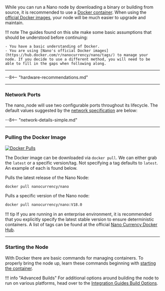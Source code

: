 While you can run a Nano node by downloading a binary or building from source, it is recommended to use a [Docker container](https://www.docker.com/). When using the [official Docker images](https://hub.docker.com/r/nanocurrency/nano/tags/), your node will be much easier to upgrade and maintain.

!!! note
    The guides found on this site make some basic assumptions that should be understood before continuing:

    - You have a basic understanding of Docker.
    - You are using [Nano's official Docker images](https://hub.docker.com/r/nanocurrency/nano/tags/) to manage your node. If you decide to use a different method, you will need to be able to fill in the gaps when following along.

---

--8<-- "hardware-recommendations.md"

---

### Network Ports

The nano\_node will use two configurable ports throughout its lifecycle.  The default values suggested by the [network specification](/docs/network-specification) are below:

--8<-- "network-details-simple.md"

---

### Pulling the Docker Image 
[![Docker Pulls](https://img.shields.io/docker/pulls/nanocurrency/nano.svg)](https://hub.docker.com/r/nanocurrency/nano/)

The Docker image can be downloaded via `docker pull`. We can either grab the `latest` or a specific version/tag. Not specifying a tag defaults to `latest`. An example of each is found below.

Pulls the latest release of the Nano Node:
```bash
docker pull nanocurrency/nano
```

Pulls a specific version of the Nano node:
```bash
docker pull nanocurrency/nano:V18.0
```

!!! tip
	If you are running in an enterprise environment, it is recommended that you explicitly specify the latest stable version to ensure deterministic containers. A list of tags can be found at the official [Nano Currency Docker Hub](https://hub.docker.com/r/nanocurrency/nano/tags/).

---

### Starting the Node
With Docker there are basic commands for managing containers. To properly bring the node up, learn these commands beginning with [starting the container](/running-a-node/docker-management#starting-the-container).

!!! info "Advanced Builds"
	For additional options around building the node to run on various platforms, head over to the [Integration Guides Build Options](/integration-guides/build-options).